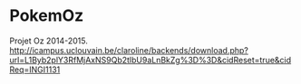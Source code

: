 # PokemOz
Projet Oz 2014-2015. 
http://icampus.uclouvain.be/claroline/backends/download.php?url=L1Byb2plY3RfMjAxNS9Qb2tlbU9aLnBkZg%3D%3D&cidReset=true&cidReq=INGI1131
